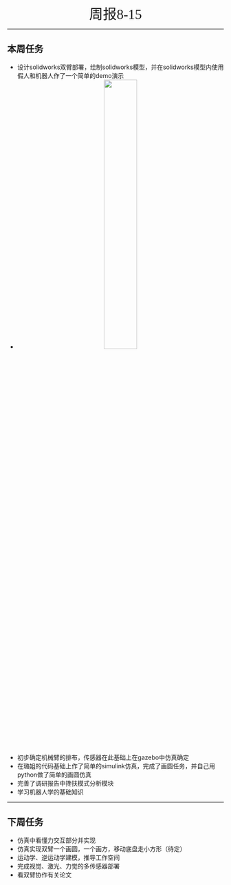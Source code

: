 <center>
    <font  face=“黑体” size=6>
        周报8-15
    </font>
</center>

---
## 本周任务 ##
- 设计solidworks双臂部署，绘制solidworks模型，并在solidworks模型内使用假人和机器人作了一个简单的demo演示
- <center><img src="/pics/815.png" width=40%></center>
- 初步确定机械臂的排布，传感器在此基础上在gazebo中仿真确定
- 在璐姐的代码基础上作了简单的simulink仿真，完成了画圆任务，并自己用python做了简单的画圆仿真
- 完善了调研报告中搀扶模式分析模块
- 学习机器人学的基础知识

---  
## 下周任务 ##
- 仿真中看懂力交互部分并实现
- 仿真实现双臂一个画圆，一个画方，移动底盘走小方形（待定）
- 运动学、逆运动学建模，推导工作空间
- 完成视觉、激光、力觉的多传感器部署
- 看双臂协作有关论文

